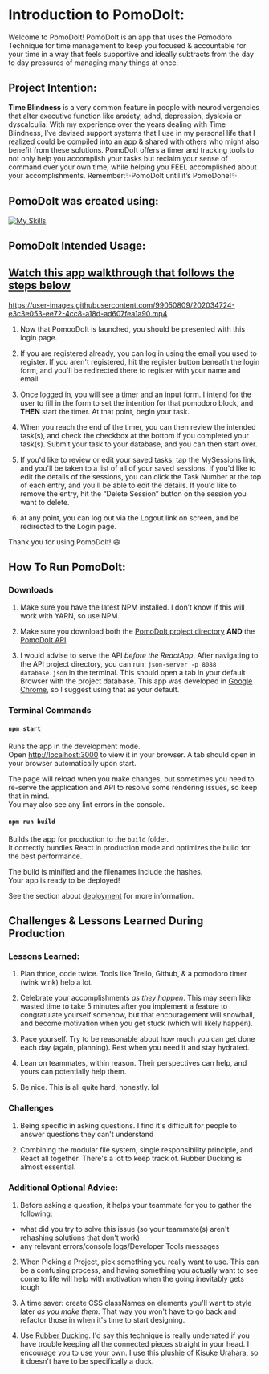 <!--
*todo: use the links for the rubber ducking section
todo: proofread (copy and paste into google doc, and it will do this for you)
todo: include pictures of the website)
 -->
# Introduction to PomoDoIt:
 
Welcome to PomoDoIt! PomoDoIt is an app that uses the Pomodoro Technique for time management to keep you focused & accountable for your time in a way that feels supportive and ideally subtracts from the day to day pressures of managing many things at once.
 
## Project Intention:
**Time Blindness** is a very common feature in people with neurodivergencies that alter executive function like anxiety, adhd, depression, dyslexia or dyscalculia. With my experience over the years dealing with Time Blindness, I’ve devised support systems that I use in my personal life that I realized could be compiled into an app & shared with others who might also benefit from these solutions. PomoDoIt offers a timer and tracking tools to not only help you accomplish your tasks but reclaim your sense of command over your own time, while helping you FEEL accomplished about your accomplishments.
Remember:✨PomoDoIt until it’s PomoDone!✨
 
 
## PomoDoIt was created using:
[![My Skills](https://skillicons.dev/icons?i=html,css,js,git,github,nodejs,react,jquery,figma,vscode&theme=light)](https://skillicons.dev)
  
## PomoDoIt Intended Usage:
## **[Watch this app walkthrough that follows the steps below](https://www.youtube.com/watch?v=1DSOPkE4Cng)**


https://user-images.githubusercontent.com/99050809/202034724-e3c3e053-ee72-4cc8-a18d-ad607fea1a90.mp4


1. Now that PomooDoIt is launched, you should be presented with this login page.
 
2. If you are registered already, you can log in using the email you used to register. If you aren't registered, hit the register button beneath the login form, and you'll be redirected there to register with your name and email.
 
3. Once logged in, you will see a timer and an input form. I intend for the user to fill in the form to set the intention for that pomodoro block, and **THEN** start the timer. At that point, begin your task. 
 
 4. When you reach the end of the timer, you can then review the intended task(s), and check the checkbox at the bottom if you completed your task(s). Submit your task to your database, and you can then start over.
 
 5. If you'd like to review or edit your saved tasks, tap the MySessions link, and you'll be taken to a list of all of your saved sessions. If you'd like to edit the details of the sessions, you can click the Task Number at the top of each entry, and you'll be able to edit the details. If you'd like to remove the entry, hit the “Delete Session” button on the session you want to delete.
 
6. at any point, you can log out via the Logout link on screen, and be redirected to the Login page.
 
Thank you for using PomoDoIt! :smile:
 
## How To Run PomoDoIt:
 
<!--
todo: create correct steps to serve.
todo: make sure to
^ASSUMING YOU HAVE THE npm INSTALLED: serve the API first, then the NPM start
 -->
 
### Downloads
1. Make sure you have the latest NPM installed. I don’t know if this will work with YARN, so use NPM.
 
2. Make sure you download both the [PomoDoIt project directory](https://github.com/yungreg/pomodoit-app) **AND** the [PomoDoIt API](https://github.com/yungreg/pomodoit-api).
 
3. I would advise to serve the API *before the ReactApp*. After navigating to the API project directory, you can run: `json-server -p 8088 database.json` in the terminal. This should open a tab in your default Browser with the project database. This app was developed in [Google Chrome](https://www.google.com/chrome/), so I suggest using that as your default.
 
### Terminal Commands
#### `npm start`
 
Runs the app in the development mode.\
Open [http://localhost:3000](http://localhost:3000) to view it in your browser. A tab should open in your browser automatically upon start.
 
The page will reload when you make changes, but sometimes you need to re-serve the application and API to resolve some rendering issues, so keep that in mind.\
You may also see any lint errors in the console.
 
#### `npm run build`
 
Builds the app for production to the `build` folder.\
It correctly bundles React in production mode and optimizes the build for the best performance.
 
The build is minified and the filenames include the hashes.\
Your app is ready to be deployed!
 
See the section about [deployment](https://facebook.github.io/create-react-app/docs/deployment) for more information.
  
 
## Challenges & Lessons Learned During Production  
 
### Lessons Learned:
1. Plan thrice, code twice. Tools like Trello, Github, & a pomodoro timer (wink wink) help a lot.
 
2. Celebrate your accomplishments *as they happen*. This may seem like wasted time to take 5 minutes after you implement a feature to congratulate yourself somehow, but that encouragement will snowball, and become motivation when you get stuck (which will likely happen).
 
3. Pace yourself. Try to be reasonable about how much you can get done each day (again, planning). Rest when you need it and stay hydrated.
 
4. Lean on teammates, within reason. Their perspectives can help, and yours can potentially help them.

5. Be nice. This is all quite hard, honestly. lol
 
### Challenges
1. Being specific in asking questions. I find it's difficult for people to answer questions they can't understand
 
2. Combining the modular file system, single responsibility principle, and React all together. There's a lot to keep track of.
Rubber Ducking is almost essential.  
 
### Additional Optional Advice:
1. Before asking a question, it helps your teammate for you to gather the following:
- what did you try to solve this issue (so your teammate(s) aren't rehashing solutions that don't work)
- any relevant errors/console logs/Developer Tools messages
 
2. When Picking a Project, pick something you really want to use. This can be a confusing process, and having something you actually want to see come to life will help with motivation when the going inevitably gets tough
 
3. A time saver: create CSS classNames on elements you'll want to style later *as you make them*. That way you won't have to go back and refactor those in when it's time to start designing.
 
4. Use [Rubber Ducking](https://rubberduckdebugging.com/). I'd say this technique is really underrated if you have trouble keeping all the connected pieces straight in your head. I encourage you to use your own. I use this plushie of [Kisuke Urahara](https://www.entertainmentearth.com/product/bleach-kisuke-plush/gn6978), so it doesn't have to be specifically a duck.
 
 
 
 

